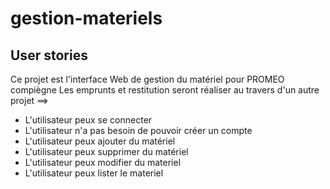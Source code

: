 # gestion-materiels

## User stories

Ce projet est l'interface Web de gestion du matériel pour PROMEO compiègne 
Les emprunts et restitution seront réaliser au travers d'un autre projet ==>

- L'utilisateur peux se connecter
- L'utilisateur n'a pas besoin de pouvoir créer un compte
- L'utilisateur peux ajouter du matériel
- L'utilisateur peux supprimer du matériel
- L'utilisateur peux modifier du materiel
- L'utilisateur peux lister le materiel


